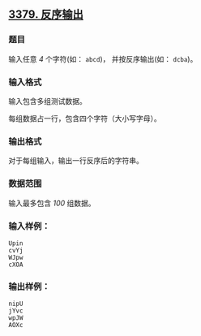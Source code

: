 ## [3379. 反序输出](https://www.acwing.com/problem/content/3382/)

### 题目

输入任意 *4* 个字符(如： `abcd`)， 并按反序输出(如： `dcba`)。

### 输入格式

输入包含多组测试数据。

每组数据占一行，包含四个字符（大小写字母）。

### 输出格式

对于每组输入，输出一行反序后的字符串。

### 数据范围

输入最多包含 *100* 组数据。

### 输入样例：

```
Upin
cvYj
WJpw
cXOA
```

### 输出样例：

```
nipU
jYvc
wpJW
AOXc
```
